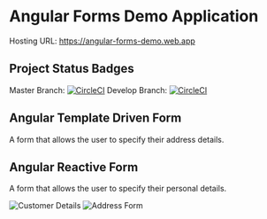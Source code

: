 # Angular Forms Demo Application

Hosting URL: https://angular-forms-demo.web.app

## Project Status Badges

Master Branch: [![CircleCI](https://circleci.com/gh/Keanu-Ellwood-DVT/angular-forms-demo/tree/master.svg?style=svg&circle-token=12dfe3208a3a2a0bb6dd920af0a38436e945ba2d)](https://circleci.com/gh/Keanu-Ellwood-DVT/angular-forms-demo/tree/master)
Develop Branch: [![CircleCI](https://circleci.com/gh/Keanu-Ellwood-DVT/angular-forms-demo/tree/develop.svg?style=svg&circle-token=12dfe3208a3a2a0bb6dd920af0a38436e945ba2d)](https://circleci.com/gh/Keanu-Ellwood-DVT/angular-forms-demo/tree/develop)


## Angular Template Driven Form

A form that allows the user to specify their address details.

## Angular Reactive Form

A form that allows the user to specify their personal details.


![](https://raw.githubusercontent.com/Keanu-Ellwood-DVT/angular-forms-demo/master/wireframes/custdet.PNG "Customer Details")
![](https://raw.githubusercontent.com/Keanu-Ellwood-DVT/angular-forms-demo/master/wireframes/addressf.PNG "Address Form")
